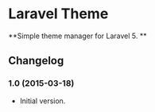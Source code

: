 # Laravel Theme

**Simple theme manager for Laravel 5. **

## Changelog

### 1.0 (2015-03-18)

- Initial version.